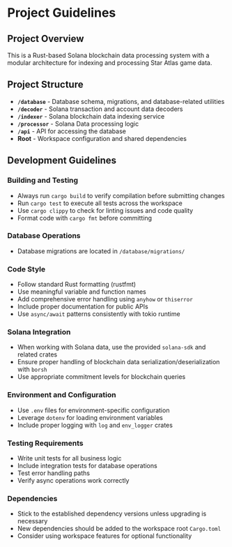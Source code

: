 # Project Guidelines

## Project Overview

This is a Rust-based Solana blockchain data processing system with a modular architecture for indexing and processing
Star Atlas game data.

## Project Structure

- **`/database`** - Database schema, migrations, and database-related utilities
- **`/decoder`** - Solana transaction and account data decoders
- **`/indexer`** - Solana blockchain data indexing service
- **`/processor`** - Solana Data processing logic
- **`/api`** - API for accessing the database
- **Root** - Workspace configuration and shared dependencies

## Development Guidelines

### Building and Testing

- Always run `cargo build` to verify compilation before submitting changes
- Run `cargo test` to execute all tests across the workspace
- Use `cargo clippy` to check for linting issues and code quality
- Format code with `cargo fmt` before committing

### Database Operations

- Database migrations are located in `/database/migrations/`

### Code Style

- Follow standard Rust formatting (rustfmt)
- Use meaningful variable and function names
- Add comprehensive error handling using `anyhow` or `thiserror`
- Include proper documentation for public APIs
- Use `async/await` patterns consistently with tokio runtime

### Solana Integration

- When working with Solana data, use the provided `solana-sdk` and related crates
- Ensure proper handling of blockchain data serialization/deserialization with `borsh`
- Use appropriate commitment levels for blockchain queries

### Environment and Configuration

- Use `.env` files for environment-specific configuration
- Leverage `dotenv` for loading environment variables
- Include proper logging with `log` and `env_logger` crates

### Testing Requirements

- Write unit tests for all business logic
- Include integration tests for database operations
- Test error handling paths
- Verify async operations work correctly

### Dependencies

- Stick to the established dependency versions unless upgrading is necessary
- New dependencies should be added to the workspace root `Cargo.toml`
- Consider using workspace features for optional functionality